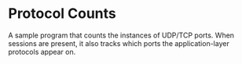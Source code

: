 # Protocol Counts

A sample program that counts the instances of UDP/TCP ports. When sessions are present, it also tracks which ports the application-layer protocols appear on.